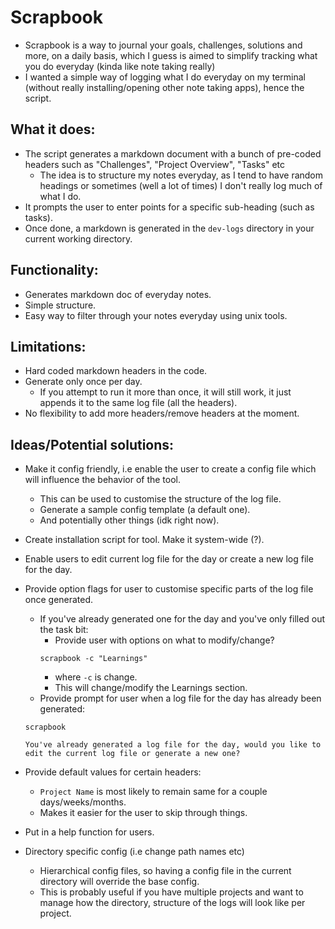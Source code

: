 # Scrapbook

- Scrapbook is a way to journal your goals, challenges, solutions and more, on a daily basis, which I guess is aimed to simplify tracking what you do everyday (kinda like note taking really)
- I wanted a simple way of logging what I do everyday on my terminal (without really installing/opening other note taking apps), hence the script.

## What it does:

- The script generates a markdown document with a bunch of pre-coded headers such as "Challenges", "Project Overview", "Tasks" etc
    - The idea is to structure my notes everyday, as I tend to have random headings or sometimes (well a lot of times) I don't really log much of what I do.
- It prompts the user to enter points for a specific sub-heading (such as tasks).
- Once done, a markdown is generated in the `dev-logs` directory in your current working directory.

## Functionality:

- Generates markdown doc of everyday notes.
- Simple structure.
- Easy way to filter through your notes everyday using unix tools.

## Limitations:

- Hard coded markdown headers in the code.
- Generate only once per day.
    - If you attempt to run it more than once, it will still work, it just appends it to the same log file (all the headers).
- No flexibility to add more headers/remove headers at the moment.

## Ideas/Potential solutions:

- Make it config friendly, i.e enable the user to create a config file which will influence the behavior of the tool.
    - This can be used to customise the structure of the log file.
    - Generate a sample config template (a default one).
    - And potentially other things (idk right now).

- Create installation script for tool. Make it system-wide (?).
- Enable users to edit current log file for the day or create a new log file for the day.
- Provide option flags for user to customise specific parts of the log file once generated.
    - If you've already generated one for the day and you've only filled out the task bit:
        - Provide user with options on what to modify/change?
        ```shell
        scrapbook -c "Learnings"
        ```
        - where `-c` is change.
        - This will change/modify the Learnings section.
    - Provide prompt for user when a log file for the day has already been generated:
    ```shell
    scrapbook 
    ```
    ```text
    You've already generated a log file for the day, would you like to edit the current log file or generate a new one?
    ```
- Provide default values for certain headers:
    - `Project Name` is most likely to remain same for a couple days/weeks/months.
    - Makes it easier for the user to skip through things.

- Put in a help function for users.
- Directory specific config (i.e change path names etc)
    - Hierarchical config files, so having a config file in the current directory will override the base config.
    - This is probably useful if you have multiple projects and want to manage how the directory, structure of the logs will look like per project.
